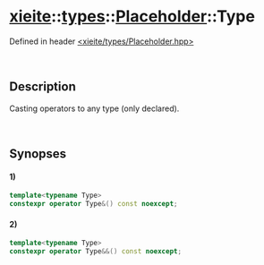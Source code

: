 # [xieite](../../../xieite.md)\:\:[types](../../../types.md)\:\:[Placeholder](../../Placeholder.md)\:\:Type
Defined in header [<xieite/types/Placeholder.hpp>](../../../../include/xieite/types/Placeholder.hpp)

&nbsp;

## Description
Casting operators to any type (only declared).

&nbsp;

## Synopses
#### 1)
```cpp
template<typename Type>
constexpr operator Type&() const noexcept;
```
#### 2)
```cpp
template<typename Type>
constexpr operator Type&&() const noexcept;
```
